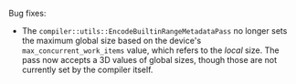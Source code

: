 Bug fixes:

* The `compiler::utils::EncodeBuiltinRangeMetadataPass` no longer sets the
  maximum global size based on the device's `max_concurrent_work_items` value,
  which refers to the *local* size. The pass now accepts a 3D values of global
  sizes, though those are not currently set by the compiler itself.
